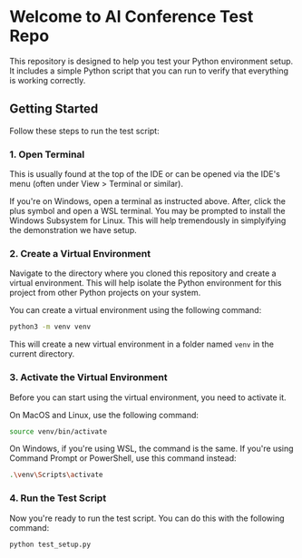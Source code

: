 # Welcome to AI Conference Test Repo

This repository is designed to help you test your Python environment setup. It includes a simple Python script that you can run to verify that everything is working correctly.

## Getting Started

Follow these steps to run the test script:

### 1. Open Terminal

This is usually found at the top of the IDE or can be opened via the IDE's menu (often under View > Terminal or similar).

If you're on Windows, open a terminal as instructed above. After, click the plus symbol and open a WSL terminal. You may be prompted to install the Windows Subsystem for Linux. This will help tremendously in simplyifying the demonstration we have setup.

### 2. Create a Virtual Environment

Navigate to the directory where you cloned this repository and create a virtual environment. This will help isolate the Python environment for this project from other Python projects on your system.

You can create a virtual environment using the following command:
```bash
python3 -m venv venv
```

This will create a new virtual environment in a folder named `venv` in the current directory.

### 3. Activate the Virtual Environment

Before you can start using the virtual environment, you need to activate it. 

On MacOS and Linux, use the following command:

```bash
source venv/bin/activate
```

On Windows, if you're using WSL, the command is the same. If you're using Command Prompt or PowerShell, use this command instead:

```bash
.\venv\Scripts\activate
```

### 4. Run the Test Script

Now you're ready to run the test script. You can do this with the following command:

```bash
python test_setup.py
```

